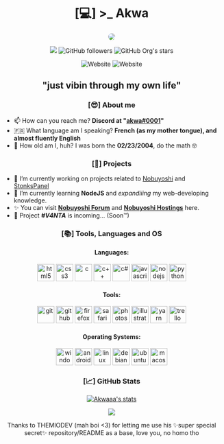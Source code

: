 <h1 align="center">[💻] >_ Akwa</h1>

<p align="center"><a><img src="https://forum.nobuyoshi.red/members/avatars/2.gif" style="border-radius: 75%;"></a></p>

<p align="center">
<img src="https://komarev.com/ghpvc/?username=Akwaaa&color=blueviolet&style=flat-square">
<img alt="GitHub followers" src="https://img.shields.io/github/followers/Akwaaa?color=blueviolet&label=Akwaaa%27s%20GitHub%20Followers&logo=Github&style=flat-square">
<img alt="GitHub Org's stars" src="https://img.shields.io/github/stars/Akwaaa?color=blueviolet&label=Akwaaa%27s%20GitHub%20Stars&logo=github&style=flat-square">
</p>
<p align="center">
<img alt="Website" src="https://img.shields.io/website?label=Nobuyoshi%20Forum%20Website%20Status&logo=Statuspage&style=for-the-badge&url=https%3A%2F%2Fforum.nobuyoshi.red">
<img alt="Website" src="https://img.shields.io/website?label=Nobuyoshi%20Hostings%20Website%20Status&logo=Statuspage&style=for-the-badge&url=https%3A%2F%2Fhost.nobuyoshi.red">
</p>

<h2 align="center">"just vibin through my own life"</h2>

<h3 align="center">[😎] About me </h3>

- 📫 How can you reach me? **Discord at "[akwa#0001](https://discord.com/users/354236474050478080)"**
- :fr: What language am I speaking? **French (as my mother tongue), and almost fluently English**
- 🎂 How old am I, huh? I was born the **02/23/2004**, do the math 🤓 

<h3 align="center">[📅] Projects</h3>

- 🔭 I’m currently working on projects related to [Nobuyoshi](https://github.com/TeamNobuyoshi) and [StonksPanel](https://github.com/StonksPanel)
- 🌱 I’m currently learning **NodeJS** and *expandiiing* my web-developing knowledge.
- ✨ You can visit **[Nobuyoshi Forum](https://forum.nobuyoshi.red)** and **[Nobuyoshi Hostings](https://host.nobuyoshi.red)** here.
- 🎏 Project ***#V4NTA*** is incoming... (Soon™)

<h3 align="center">[📚] Tools, Languages and OS</h3>

<h4 align="center">Languages:</h4>
<p align="center">
<img src="https://devicon.dev/devicon.git/icons/html5/html5-original.svg" alt="html5" width="40" height="40"/> 
<img src="https://devicon.dev/devicon.git/icons/css3/css3-original.svg" alt="css3" width="40" height="40"/>
<img src="https://devicon.dev/devicon.git/icons/c/c-original.svg" alt="c" width="40" height="40"/>
<img src="https://devicon.dev/devicon.git/icons/cplusplus/cplusplus-original.svg" alt="c++" width="40" height="40"/>
<img src="https://devicon.dev/devicon.git/icons/csharp/csharp-original.svg" alt="c#" width="40" height="40"/>
<img src="https://devicon.dev/devicon.git/icons/javascript/javascript-original.svg" alt="javascript" width="40" height="40"/>
<img src="https://devicon.dev/devicon.git/icons/nodejs/nodejs-original.svg" alt="nodejs" width="40" height="40"/>
<img src="https://devicon.dev/devicon.git/icons/python/python-original.svg" alt="python" width="40" height="40"/>
</p>

<h4 align="center">Tools:</h4>
<p align="center">
<img src="https://devicon.dev/devicon.git/icons/git/git-original.svg" alt="git" width="40" height="40"/>
<img src="https://devicon.dev/devicon.git/icons/github/github-original.svg" alt="github" width="40" height="40"/>
<img src="https://devicon.dev/devicon.git/icons/firefox/firefox-plain.svg" alt="firefox" width="40" height="40"/>
<img src="https://devicon.dev/devicon.git/icons/safari/safari-original.svg" alt="safari" width="40" height="40"/>
<img src="https://devicon.dev/devicon.git/icons/photoshop/photoshop-plain.svg" alt="photoshop" width="40" height="40"/>
<img src="https://devicon.dev/devicon.git/icons/illustrator/illustrator-plain.svg" alt="illustrator" width="40" height="40"/>
<img src="https://devicon.dev/devicon.git/icons/yarn/yarn-original.svg" alt="yarn" width="40" height="40"/>
<img src="https://devicon.dev/devicon.git/icons/trello/trello-plain.svg" alt="trello" width="40" height="40"/>
</p>

<h4 align="center">Operating Systems:</h4>
<p align="center">
<img src="https://devicon.dev/devicon.git/icons/windows8/windows8-original.svg" alt="windows" width="40" height="40"/>
<img src="https://devicon.dev/devicon.git/icons/android/android-plain.svg" alt="android" width="40" height="40"/>
<img src="https://devicon.dev/devicon.git/icons/linux/linux-original.svg" alt="linux" width="40" height="40"/>
<img src="https://devicon.dev/devicon.git/icons/debian/debian-original.svg" alt="debian" width="40" height="40"/>
<img src="https://devicon.dev/devicon.git/icons/ubuntu/ubuntu-plain.svg" alt="ubuntu" width="40" height="40"/>
<img src="https://devicon.dev/devicon.git/icons/apple/apple-original.svg" alt="macos" width="40" height="40"/>
</p>

<h3 align="center">[📈] GitHub Stats </h3>

<p align="center"><a href="https://github.com/Akwaaa">
<img align="center" src="https://github-readme-stats.vercel.app/api?username=Akwaaa&show_icons=true&include_all_commits=true&show_icons=true&title_color=fff&icon_color=79ff97&text_color=9f9f9f&bg_color=151515" alt="Akwaaa's stats" />
</a></p>
<p align="center"><a align="center" href="https://github.com/Akwaaa?tab=repositories">
  <img align="center" src="https://github-readme-stats.vercel.app/api/top-langs/?username=Akwaaa&layout=compact&show_icons=true&title_color=fff&icon_color=79ff97&text_color=9f9f9f&bg_color=151515"/></a></p>

<p align="center">Thanks to THEMIODEV (mah boi <3) for letting me use his ✨super special secret✨ repository/README as a base, love you, no homo tho 
